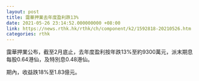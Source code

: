 ```yaml
---
layout: post
title: 靄華押業去年度盈利跌13%
date: 2021-05-26 23:14:52.000000000 +08:00
link: https://news.rthk.hk/rthk/ch/component/k2/1592818-20210526.htm
categories: rthk
---
```


靄華押業公布，截至2月底止，去年度盈利按年跌13%至約9300萬元，派末期息每股0.64港仙，及特別息0.48港仙。

期內，收益跌18%至1.83億元。
